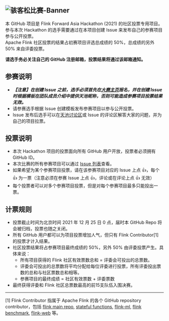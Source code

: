 ![骇客松比赛-Banner](https://user-images.githubusercontent.com/5778611/138583827-02db03af-d7ef-4d58-a3ca-5001ff11715a.jpg)
--------------
本 GitHub 项目是 Flink Forward Asia Hackathon (2021) 的社区投票专用项目。\
参与本次 Hackathon 的选手需要通过在本项目创建 Issue 来发布自己的参赛项目参与公开投票。\
Apache Flink 社区投票的结果占初赛项目评选总成绩的 50%，总成绩的另外 50% 来自评委投票。

**请选手务必关注自己的 GitHub 注册邮箱，投票结果将通过该邮箱通知。**

## 参赛说明
* _**【注意】在创建 Issue 之前，选手必须首先在[大赛主页](https://tianchi.aliyun.com/competition/entrance/531936/introduction)报名，并在创建 Issue 时根据模板在团队成员介绍中提供天池昵称，否则可能造成参赛项目投票结果无效。**_
* 请参赛选手根据 Issue 创建模板发布参赛项目以参与公开投票。
* Issue 发布后选手可以在[天池讨论区](https://tianchi.aliyun.com/competition/entrance/531936/forum)或 Issue 的评论区解答大家的问题，并为自己的项目拉票。

## 投票说明
* 本次 Hackathon 项目的投票面向所有 GitHub 用户开放，投票者必须拥有 GitHub ID。
* 本次比赛的所有参赛项目可以通过 [Issue 列表](https://github.com/flink-china/flink-forward-asia-hackathon-2021/issues)查看。
* 如果希望为某个参赛项目投票，请在该参赛项目对应的 Issue 上点 :+1:，每个 :+1: 为一票（注意必须在参赛 Issue 上点 :+1:，评论或在评论上点 :+1: 无效）
* 每个投票者可以对多个参赛项目投票，但是对每个参赛项目最多只能投出一票。

## 计票规则
* 投票截止时间为北京时间 2021 年 12 月 25 日 0 点，届时本 GitHub Repo 将会被归档，投票也随之关闭。
* 所有 GitHub 用户都可以为项目投票增加人气，但只有 Flink Contributor[1] 的投票才计入结果。
* 社区投票结果将占参赛项目最终成绩的 50%，另外 50% 由评委投票产生。具体来说：
  * 所有项目获得的 Flink 社区有效票数总和 = 评委会可投出的总票数。
  * 评委会可投出的总票数将平均分配给每位评委进行投票，所有评委投出票数的总和与社区票数总和相等。
  * 参赛项目的最终成绩 = 社区有效票数 + 评委票数
* 最终获得评委和 Flink 社区总票数最高的前15支队伍入围决赛。 

--------
[1] Flink Contributor 指属于 Apache Flink 的各个 GitHub repository contributor，包括 [flink main repo](https://github.com/apache/flink), [stateful functions](https://github.com/apache/flink-statefun), [flink-ml](https://github.com/apache/flink-ml), [flink benchmark](https://github.com/apache/flink-benchmarks), [flink-web](https://github.com/apache/flink-web) 等。


